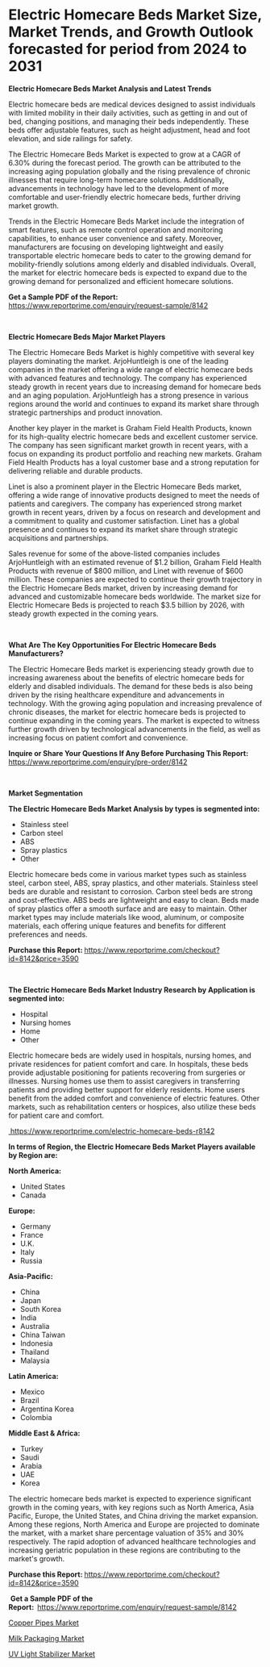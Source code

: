 <p><h1>Electric Homecare Beds Market Size, Market Trends, and Growth Outlook forecasted for period from 2024 to 2031</h1></p><p><strong>Electric Homecare Beds Market Analysis and Latest Trends</strong></p>
<p><p>Electric homecare beds are medical devices designed to assist individuals with limited mobility in their daily activities, such as getting in and out of bed, changing positions, and managing their beds independently. These beds offer adjustable features, such as height adjustment, head and foot elevation, and side railings for safety.</p><p>The Electric Homecare Beds Market is expected to grow at a CAGR of 6.30% during the forecast period. The growth can be attributed to the increasing aging population globally and the rising prevalence of chronic illnesses that require long-term homecare solutions. Additionally, advancements in technology have led to the development of more comfortable and user-friendly electric homecare beds, further driving market growth.</p><p>Trends in the Electric Homecare Beds Market include the integration of smart features, such as remote control operation and monitoring capabilities, to enhance user convenience and safety. Moreover, manufacturers are focusing on developing lightweight and easily transportable electric homecare beds to cater to the growing demand for mobility-friendly solutions among elderly and disabled individuals. Overall, the market for electric homecare beds is expected to expand due to the growing demand for personalized and efficient homecare solutions.</p></p>
<p><strong>Get a Sample PDF of the Report:&nbsp;</strong> <a href="https://www.reportprime.com/enquiry/request-sample/8142">https://www.reportprime.com/enquiry/request-sample/8142</a></p>
<p>&nbsp;</p>
<p><strong>Electric Homecare Beds Major Market Players</strong></p>
<p><p>The Electric Homecare Beds Market is highly competitive with several key players dominating the market. ArjoHuntleigh is one of the leading companies in the market offering a wide range of electric homecare beds with advanced features and technology. The company has experienced steady growth in recent years due to increasing demand for homecare beds and an aging population. ArjoHuntleigh has a strong presence in various regions around the world and continues to expand its market share through strategic partnerships and product innovation.</p><p>Another key player in the market is Graham Field Health Products, known for its high-quality electric homecare beds and excellent customer service. The company has seen significant market growth in recent years, with a focus on expanding its product portfolio and reaching new markets. Graham Field Health Products has a loyal customer base and a strong reputation for delivering reliable and durable products.</p><p>Linet is also a prominent player in the Electric Homecare Beds market, offering a wide range of innovative products designed to meet the needs of patients and caregivers. The company has experienced strong market growth in recent years, driven by a focus on research and development and a commitment to quality and customer satisfaction. Linet has a global presence and continues to expand its market share through strategic acquisitions and partnerships.</p><p>Sales revenue for some of the above-listed companies includes ArjoHuntleigh with an estimated revenue of $1.2 billion, Graham Field Health Products with revenue of $800 million, and Linet with revenue of $600 million. These companies are expected to continue their growth trajectory in the Electric Homecare Beds market, driven by increasing demand for advanced and customizable homecare beds worldwide. The market size for Electric Homecare Beds is projected to reach $3.5 billion by 2026, with steady growth expected in the coming years.</p></p>
<p>&nbsp;</p>
<p><strong>What Are The Key Opportunities For Electric Homecare Beds Manufacturers?</strong></p>
<p><p>The Electric Homecare Beds market is experiencing steady growth due to increasing awareness about the benefits of electric homecare beds for elderly and disabled individuals. The demand for these beds is also being driven by the rising healthcare expenditure and advancements in technology. With the growing aging population and increasing prevalence of chronic diseases, the market for electric homecare beds is projected to continue expanding in the coming years. The market is expected to witness further growth driven by technological advancements in the field, as well as increasing focus on patient comfort and convenience.</p></p>
<p><strong>Inquire or Share Your Questions If Any Before Purchasing This Report:</strong> <a href="https://www.reportprime.com/enquiry/pre-order/8142">https://www.reportprime.com/enquiry/pre-order/8142</a></p>
<p>&nbsp;</p>
<p><strong>Market Segmentation</strong></p>
<p><strong>The Electric Homecare Beds Market Analysis by types is segmented into:</strong></p>
<p><ul><li>Stainless steel</li><li>Carbon steel</li><li>ABS</li><li>Spray plastics</li><li>Other</li></ul></p>
<p><p>Electric homecare beds come in various market types such as stainless steel, carbon steel, ABS, spray plastics, and other materials. Stainless steel beds are durable and resistant to corrosion. Carbon steel beds are strong and cost-effective. ABS beds are lightweight and easy to clean. Beds made of spray plastics offer a smooth surface and are easy to maintain. Other market types may include materials like wood, aluminum, or composite materials, each offering unique features and benefits for different preferences and needs.</p></p>
<p><strong>Purchase this Report:&nbsp;</strong><a href="https://www.reportprime.com/checkout?id=8142&price=3590">https://www.reportprime.com/checkout?id=8142&price=3590</a></p>
<p>&nbsp;</p>
<p><strong>The Electric Homecare Beds Market Industry Research by Application is segmented into:</strong></p>
<p><ul><li>Hospital</li><li>Nursing homes</li><li>Home</li><li>Other</li></ul></p>
<p><p>Electric homecare beds are widely used in hospitals, nursing homes, and private residences for patient comfort and care. In hospitals, these beds provide adjustable positioning for patients recovering from surgeries or illnesses. Nursing homes use them to assist caregivers in transferring patients and providing better support for elderly residents. Home users benefit from the added comfort and convenience of electric features. Other markets, such as rehabilitation centers or hospices, also utilize these beds for patient care and comfort.</p></p>
<p><a href="https://www.reportprime.com/electric-homecare-beds-r8142">&nbsp;https://www.reportprime.com/electric-homecare-beds-r8142</a></p>
<p><strong>In terms of Region, the Electric Homecare Beds Market Players available by Region are:</strong></p>
<p>
    <p> <strong> North America: </strong>
        <ul>
            <li>United States</li>
            <li>Canada</li>
        </ul>
        </p> 
    <p> <strong> Europe: </strong>
        <ul>
            <li>Germany</li>
            <li>France</li>
            <li>U.K.</li>
            <li>Italy</li>
            <li>Russia</li>
        </ul>
        </p> 
    <p> <strong> Asia-Pacific: </strong>
        <ul>
            <li>China</li>
            <li>Japan</li>
            <li>South Korea</li>
            <li>India</li>
            <li>Australia</li>
            <li>China Taiwan</li>
            <li>Indonesia</li>
            <li>Thailand</li>
            <li>Malaysia</li>
        </ul>
        </p> 
    <p> <strong> Latin America: </strong>
        <ul>
            <li>Mexico</li>
            <li>Brazil</li>
            <li>Argentina Korea</li>
            <li>Colombia</li>
        </ul>
        </p> 
    <p> <strong> Middle East & Africa: </strong>
        <ul>
            <li>Turkey</li>
            <li>Saudi</li>
            <li>Arabia</li>
            <li>UAE</li>
            <li>Korea</li>
        </ul>
    </p>
    </p>
<p><p>The electric homecare beds market is expected to experience significant growth in the coming years, with key regions such as North America, Asia Pacific, Europe, the United States, and China driving the market expansion. Among these regions, North America and Europe are projected to dominate the market, with a market share percentage valuation of 35% and 30% respectively. The rapid adoption of advanced healthcare technologies and increasing geriatric population in these regions are contributing to the market's growth.</p></p>
<p><strong>Purchase this Report: </strong><a href="https://www.reportprime.com/checkout?id=8142&price=3590">https://www.reportprime.com/checkout?id=8142&price=3590</a></p>
<p>&nbsp;<strong>Get a Sample PDF of the Report:&nbsp;&nbsp;</strong><a href="https://www.reportprime.com/enquiry/request-sample/8142">https://www.reportprime.com/enquiry/request-sample/8142</a></p>
<p><strong></strong></p>
<p><p><a href="https://www.linkedin.com/pulse/copper-pipes-market-provides-comprehensive-analysis-including-2dr7f?trackingId=t06g0wSvuf35I%2BtmjkD2OQ%3D%3D">Copper Pipes Market</a></p><p><a href="https://www.linkedin.com/pulse/milk-packaging-market-comprehensive-report-its-share-amp-growth-r9wvf?trackingId=TLfaaA3JIKDzDzqjbBLMBw%3D%3D">Milk Packaging Market</a></p><p><a href="https://www.linkedin.com/pulse/uv-light-stabilizer-market-size-share-global-analysis-report-ioa8f?trackingId=t6Zklu%2BFmmdGGjMPFIcsGw%3D%3D">UV Light Stabilizer Market</a></p></p>